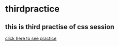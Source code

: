 # thirdpractice 
## this is third practise of css session

<a href="https://muhammetsalihaslan.github.io/thirdpractice/">click here to see practice</a>
